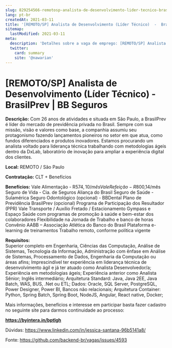 ```yaml
---
slug: 829254566-remotosp-analista-de-desenvolvimento-lider-tecnico-brasilprev-bb-seguros
lang: pt-br
createdAt: 2021-03-11
title: '[REMOTO/SP] Analista de Desenvolvimento (Líder Técnico)  -  BrasilPrev | BB Seguros - Vaga de Emprego'
sitemap:
  lastModified: 2021-03-11
meta:
  description: 'Detalhes sobre a vaga de emprego: [REMOTO/SP] Analista de Desenvolvimento (Líder Técnico)  -  BrasilPrev | BB Seguros'
  twitter:
    card: summary
    site: '@nawarian'
---
```


# [REMOTO/SP] Analista de Desenvolvimento (Líder Técnico)  -  BrasilPrev | BB Seguros

**Descrição:**  Com 26 anos de atividades e situada em São Paulo, a BrasilPrev é líder do mercado de previdência privada no Brasil. Sempre com sua missão, visão e valores como base, a companhia assumiu seu protagonismo fazendo lançamentos pioneiros no setor em que atua, como fundos diferenciados e produtos inovadores. Estamos procurando um analista voltado para liderança técnica trabalhando com metodologias ágeis dentro da DxLab, laboratório de inovação para ampliar a experiência digital dos clientes.

**Local:** REMOTO / São Paulo

**Contratação:** CLT + Benefícios

**Benefícios:** 
Vale Alimentação - R$574,10/mês
Vale Refeição - R$800,14/mês
Seguro de Vida - Cia. de Seguros Aliança do Brasil
Seguro de Saúde - Sulamérica
Seguro Odontológico (opcional) - BBDental
Plano de Previdência BrasilPrev (opcional)
Programa de Participação dos Resultador (PPR)
Vale Transporte / Auxílio Fretado / Estacionamento
Gympass e Espaço Saúde com programas de promoção à saúde e bem-estar dos colaboradores
Flexibilidade na Jornada de Trabalho e banco de horas
Convênio AABB – Associação Atlética do Banco do Brasil
Plataforma e-learning de treinamentos
Trabalho remoto, conforme política vigente

**Requisitos:**  
Superior completo em Engenharia, Ciências das Computação, Análise de Sistemas, Tecnologia da Informação, Administração com ênfase em Análise de Sistemas, Processamento de Dados, Engenharia da Computação ou áreas afins;
Imprescindível ter experiência em liderança técnica de desenvolvimento ágil e já ter atuado como Analista Desenvolvedor/a;
Experiência em metodologias ágeis;
Experiência anterior como Analista Sênior;
Inglês intermediário;
Arquitetura Standard: Java, Java 2EE, Java Batch, WAS, BUS, .Net ou ETL;
Dados: Oracle, SQL Server, PostgreSQL, Power Designer, Power BI, Bancos não relacionais;
Arquitetura Container: Python, Spring Batch, Spring Boot, NodeJS, Angular, React native, Docker;

Mais informações, benefícios e interesse em participar basta fazer cadastro no seguinte site para darmos continuidade ao processo:

**https://byintera.in/bptlgh**

Dúvidas: https://www.linkedin.com/in/jessica-santana-96b5141a8/

Fonte: https://github.com/backend-br/vagas/issues/4593